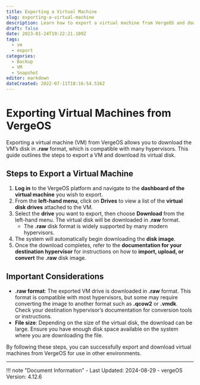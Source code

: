 ```yaml
---
title: Exporting a Virtual Machine
slug: exporting-a-virtual-machine
description: Learn how to export a virtual machine from VergeOS and download its disk as a .raw file.
draft: false
date: 2023-01-24T19:22:21.109Z
tags:
  - vm
  - export
categories:
  - Backup
  - VM
  - Snapshot
editor: markdown
dateCreated: 2022-07-11T18:16:54.516Z
---
```


# Exporting Virtual Machines from VergeOS

Exporting a virtual machine (VM) from VergeOS allows you to download the VM’s disk in **.raw** format, which is compatible with many hypervisors. This guide outlines the steps to export a VM and download its virtual disk.

## Steps to Export a Virtual Machine

1. **Log in** to the VergeOS platform and navigate to the **dashboard of the virtual machine** you wish to export.
2. From the **left-hand menu**, click on **Drives** to view a list of the **virtual disk drives** attached to the VM.
3. Select the **drive** you want to export, then choose **Download** from the left-hand menu. The virtual disk will be downloaded in **.raw** format.
    - The **.raw** disk format is widely supported by many modern hypervisors.
4. The system will automatically begin downloading the **disk image**.
5. Once the download completes, refer to the **documentation for your destination hypervisor** for instructions on how to **import, upload, or convert** the **.raw** disk image.

## Important Considerations

- **.raw format**: The exported VM drive is downloaded in **.raw** format. This format is compatible with most hypervisors, but some may require converting the image to another format such as **.qcow2** or **.vmdk**. Check your destination hypervisor’s documentation for conversion tools or instructions.
- **File size**: Depending on the size of the virtual disk, the download can be large. Ensure you have enough disk space available on the system where you are downloading the file.


By following these steps, you can successfully export and download virtual machines from VergeOS for use in other environments.

---

!!! note "Document Information"
    - Last Updated: 2024-08-29
    - vergeOS Version: 4.12.6
